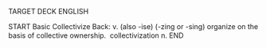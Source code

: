 TARGET DECK
ENGLISH

START
Basic
Collectivize
Back: v. (also -ise) (-zing or -sing) organize on the basis of collective ownership.  collectivization n.
END
